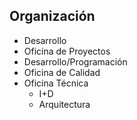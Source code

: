 ##  Organización

 - Desarrollo
  - Oficina de Proyectos
  - Desarrollo/Programación
  - Oficina de Calidad
  - Oficina Técnica
  	- I+D
  	- Arquitectura